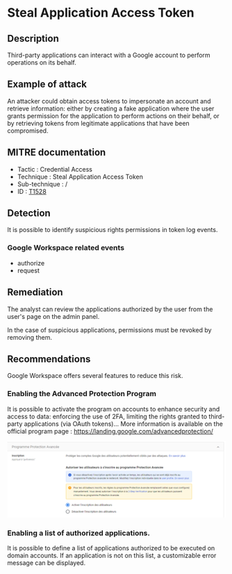 # Steal Application Access Token

## Description

Third-party applications can interact with a Google account to perform operations on its behalf.

## Example of attack

An attacker could obtain access tokens to impersonate an account and retrieve information: either by creating a fake application where the user grants permission for the application to perform actions on their behalf, or by retrieving tokens from legitimate applications that have been compromised.

## MITRE documentation

- Tactic : Credential Access
- Technique : Steal Application Access Token
- Sub-technique : /
- ID : [T1528](https://attack.mitre.org/techniques/T1528/)

## Detection

It is possible to identify suspicious rights permissions in token log events.

### Google Workspace related events

- authorize
- request

## Remediation

The analyst can review the applications authorized by the user from the user's page on the admin panel. 

In the case of suspicious applications, permissions must be revoked by removing them.


## Recommendations

Google Workspace offers several features to reduce this risk.

### Enabling the Advanced Protection Program

It is possible to activate the program on accounts to enhance security and access to data: enforcing the use of 2FA, limiting the rights granted to third-party applications (via OAuth tokens)... More information is available on the official program page : https://landing.google.com/advancedprotection/

![img](../resources/advanced_program.png)


### Enabling a list of authorized applications.

It is possible to define a list of applications authorized to be executed on domain accounts. If an application is not on this list, a customizable error message can be displayed.
